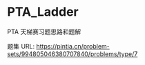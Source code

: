 # PTA_Ladder
PTA 天梯赛习题思路和题解

题集 URL: https://pintia.cn/problem-sets/994805046380707840/problems/type/7
